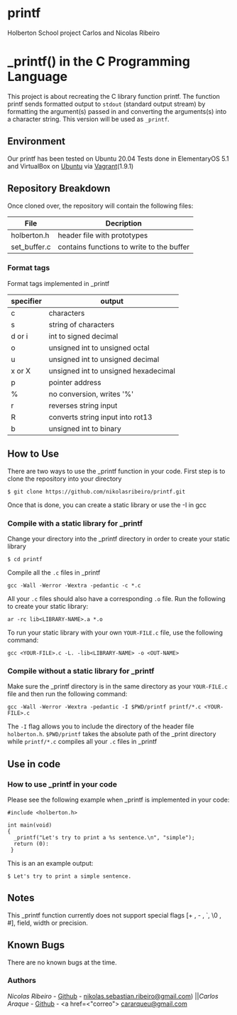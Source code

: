 # printf
Holberton School project
Carlos and Nicolas Ribeiro

# _printf() in the C Programming Language
This project is about recreating the C library function printf. The function printf sends formatted output to `stdout` (standard output stream) by formatting the argument(s) passed in and converting the arguments(s) into a character string. This version will be used as `_printf`.

## Environment
Our printf has been tested on Ubuntu 20.04
Tests done in ElementaryOS 5.1 and  VirtualBox on [Ubuntu](https://atlas.hashicorp.com/ubuntu/boxes/trusty64) via [Vagrant](https://www.vagrantup.com/)(1.9.1)

## Repository Breakdown
Once cloned over, the repository will contain the following files:

|   **File**    |  **Decription**                       |
|---------------|---------------------------------------|
| holberton.h   | header file with prototypes           |
| set_buffer.c     | contains functions to write to the buffer |


### Format tags
Format tags implemented in _printf

| **specifier** | **output**                            |
|---------------|---------------------------------------|
| c             | characters                            |
| s             | string of characters                  |
| d or i        | int to signed decimal                 |
| o             | unsigned int to unsigned octal        |
| u             | unsigned int to unsigned decimal      |
| x or X        | unsigned int to unsigned hexadecimal  |
| p             | pointer address                       |
| %             | no conversion, writes '%'             |
| r             | reverses string input                 |
| R             | converts string input into rot13      |
| b             | unsigned int to binary                |

## How to Use
There are two ways to use the _printf function in your code.
First step is to clone the repository into your directory
```
$ git clone https://github.com/nikolasribeiro/printf.git
```
Once that is done, you can create a static library or use the -I in gcc

### Compile with a static library for _printf
Change your directory into the _printf directory in order to create your static library
```
$ cd printf
```
Compile all the `.c` files in _printf
```
gcc -Wall -Werror -Wextra -pedantic -c *.c
```
All your `.c` files should also have a corresponding `.o` file. Run the following to create your static library:
```
ar -rc lib<LIBRARY-NAME>.a *.o
```
To run your static library with your own `YOUR-FILE.c` file, use the following command:
```
gcc <YOUR-FILE>.c -L. -lib<LIBRARY-NAME> -o <OUT-NAME>
```
### Compile without a static library for _printf
Make sure the _printf directory is in the same directory as your `YOUR-FILE.c` file and then run the following command:
```
gcc -Wall -Werror -Wextra -pedantic -I $PWD/printf printf/*.c <YOUR-FILE>.c
```
The `-I` flag allows you to include the directory of the header file `holberton.h`. `$PWD/printf` takes the absolute path of the _print directory while `printf/*.c` compiles all your `.c` files in _printf

## Use in code
### How to use _printf in your code
Please see the following example when _printf is implemented in your code:

```
#include <holberton.h>

int main(void)
{
  _printf("Let's try to print a %s sentence.\n", "simple");
  return (0):
 }
```
This is an an example output:
```
$ Let's try to print a simple sentence.
```
## Notes
This _printf function currently does not support special flags [+ , - , `, \0 , #], field, width or precision.

## Known Bugs
There are no known bugs at the time.

### Authors
*Nicolas Ribeiro* - [Github](https://github.com/nikolasribeiro) - nikolas.sebastian.ribeiro@gmail.com)
||*Carlos Araque* - [Github](https://github.com/carlosaraque22) - <a href=<"correo"> cararqueu@gmail.com</a>
